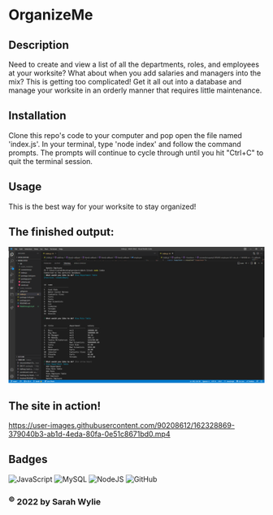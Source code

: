 # OrganizeMe

## Description
Need to create and view a list of all the departments, roles, and employees at your worksite? What about when you add salaries and managers into the mix? This is getting too complicated! Get it all out into a database and manage your worksite in an orderly manner that requires little maintenance.

## Installation
Clone this repo's code to your computer and pop open the file named 'index.js'. In your terminal, type 'node index' and follow the command prompts. The prompts will continue to cycle through until you hit "Ctrl+C" to quit the terminal session.

## Usage
This is the best way for your worksite to stay organized!

## The finished output:
![screenshot](./Screenshot.png)

## The site in action!
https://user-images.githubusercontent.com/90208612/162328869-379040b3-ab1d-4eda-80fa-0e51c8671bd0.mp4


## Badges
![JavaScript](https://img.shields.io/badge/javascript-%23323330.svg?style=for-the-badge&logo=javascript&logoColor=%23F7DF1E)
![MySQL](https://img.shields.io/badge/mysql-%2300f.svg?style=for-the-badge&logo=mysql&logoColor=white)
![NodeJS](https://img.shields.io/badge/node.js-6DA55F?style=for-the-badge&logo=node.js&logoColor=white)
![GitHub](https://img.shields.io/badge/github-%23121011.svg?style=for-the-badge&logo=github&logoColor=white)


### <sup>©</sup> 2022 by Sarah Wylie
